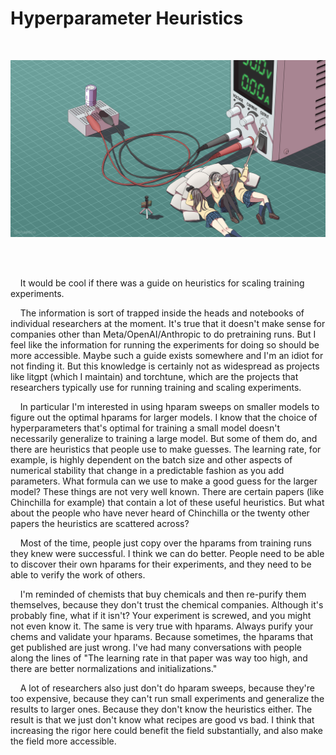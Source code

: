 
# Hyperparameter Heuristics

<br>

<div style="text-align: center;">

![](images/107214767_p0.png)

</div>

<br> <br>

    It would be cool if there was a guide on heuristics for scaling training experiments.

    The information is sort of trapped inside the heads and notebooks of individual researchers at the moment. It's true that it doesn't make sense for companies other than 
Meta/OpenAI/Anthropic to do pretraining runs. But I feel like the information for running the experiments for doing so should be more accessible. Maybe such a guide exists somewhere 
and I'm an idiot for not finding it. But this knowledge is certainly not as widespread as projects like litgpt (which I maintain) and torchtune, which are the projects that 
researchers typically use for running training and scaling experiments.

    In particular I'm interested in using hparam sweeps on smaller models to figure out the optimal hparams for larger models. I know that the choice of hyperparameters that's optimal 
for training a small model doesn't necessarily generalize to training a large model. But some of them do, and there are heuristics that people use to make guesses. The learning rate, 
for example, is highly dependent on the batch size and other aspects of numerical stability that change in a predictable fashion as you add parameters. What formula can we use to make 
a good guess for the larger model? These things are not very well known. There are certain papers (like Chinchilla for example) that contain a lot of these useful heuristics. But what 
about the people who have never heard of Chinchilla or the twenty other papers the heuristics are scattered across?

    Most of the time, people just copy over the hparams from training runs they knew were successful. I think we can do better. People need to be able to discover their own hparams 
for their experiments, and they need to be able to verify the work of others.

    I'm reminded of chemists that buy chemicals and then re-purify them themselves, because they don't trust the chemical companies. Although it's probably fine, what if it isn't? 
Your experiment is screwed, and you might not even know it. The same is very true with hparams. Always purify your chems and validate your hparams. Because sometimes, the hparams that 
get published are just wrong. I've had many conversations with people along the lines of "The learning rate in that paper was way too high, and there are better normalizations and 
initializations."

    A lot of researchers also just don't do hparam sweeps, because they're too expensive, because they can't run small experiments and generalize the results to larger ones. Because 
they don't know the heuristics either. The result is that we just don't know what recipes are good vs bad. I think that increasing the rigor here could benefit the field 
substantially, and also make the field more accessible.



